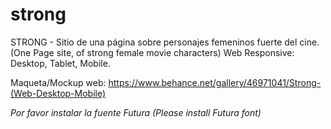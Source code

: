 # strong
STRONG - Sitio de una página sobre personajes femeninos fuerte del cine. (One Page site, of strong female movie characters) 
Web Responsive: Desktop, Tablet, Mobile.
 
 Maqueta/Mockup web: https://www.behance.net/gallery/46971041/Strong-(Web-Desktop-Mobile)


*Por favor instalar la fuente Futura (Please install Futura font)*
